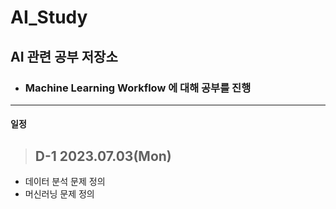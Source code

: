 # AI_Study
## AI 관련 공부 저장소
- ### Machine Learning Workflow 에 대해 공부를 진행
---
#### 일정 
>## D-1 2023.07.03(Mon)
 - 데이터 분석 문제 정의
 - 머신러닝 문제 정의
